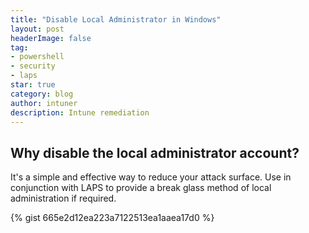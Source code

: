 ```yaml
---
title: "Disable Local Administrator in Windows"
layout: post
headerImage: false
tag:
- powershell
- security
- laps
star: true
category: blog
author: intuner
description: Intune remediation
---
```

## Why disable the local administrator account?
It's a simple and effective way to reduce your attack surface. Use in conjunction with
LAPS to provide a break glass method of local administration if required.

{% gist 665e2d12ea223a7122513ea1aaea17d0 %}
